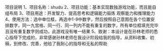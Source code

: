 项目说明
1、项目名称：shudu
2、项目功能：基本实现数独游戏功能，而且能自组布局
3、项目用途：开发智力、提高思考和逻辑能力锻炼 观察能力和推理能力
4、使用方法：选中单位框，再选中1-9中数字，然后按照自己意图在各个位置安排数字，同一九宫格、同一行、同一列内不能有重复的数字，所有单位框填充完毕且没有重复数字则成功，此游戏没有唯一结果
5、致谢：本设计是在孙林老师的悉心指导下完成的，非常感谢孙林老师在我设计阶段给我的指导，从资料收集、初稿，到修改、完善，他给了我耐心的指导和无私的帮助

